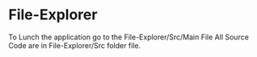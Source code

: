 # File-Explorer
To Lunch the application go to the File-Explorer/Src/Main File 
All Source Code are in File-Explorer/Src folder file.
